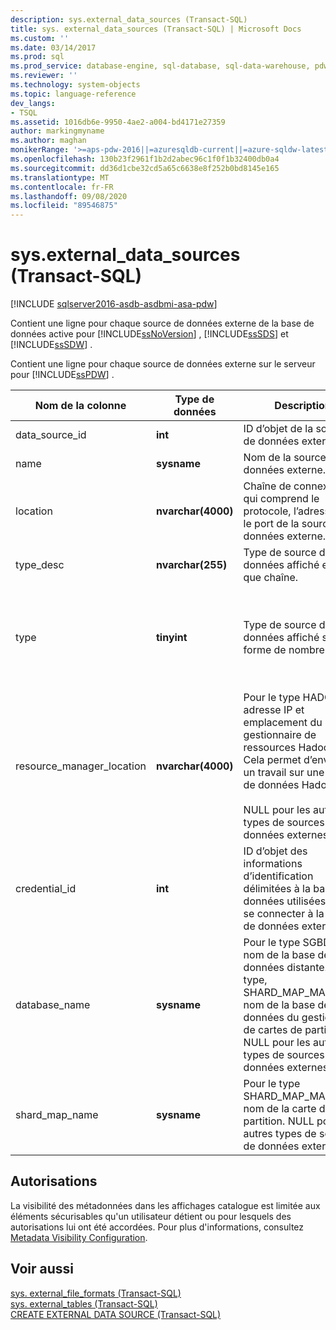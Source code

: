 ```yaml
---
description: sys.external_data_sources (Transact-SQL)
title: sys. external_data_sources (Transact-SQL) | Microsoft Docs
ms.custom: ''
ms.date: 03/14/2017
ms.prod: sql
ms.prod_service: database-engine, sql-database, sql-data-warehouse, pdw
ms.reviewer: ''
ms.technology: system-objects
ms.topic: language-reference
dev_langs:
- TSQL
ms.assetid: 1016db6e-9950-4ae2-a004-bd4171e27359
author: markingmyname
ms.author: maghan
monikerRange: '>=aps-pdw-2016||=azuresqldb-current||=azure-sqldw-latest||>=sql-server-2016||=sqlallproducts-allversions||>=sql-server-linux-2017||=azuresqldb-mi-current'
ms.openlocfilehash: 130b23f2961f1b2d2abec96c1f0f1b32400db0a4
ms.sourcegitcommit: dd36d1cbe32cd5a65c6638e8f252b0bd8145e165
ms.translationtype: MT
ms.contentlocale: fr-FR
ms.lasthandoff: 09/08/2020
ms.locfileid: "89546875"
---
```

# <a name="sysexternal_data_sources-transact-sql"></a>sys.external_data_sources (Transact-SQL)

[!INCLUDE [sqlserver2016-asdb-asdbmi-asa-pdw](../../includes/applies-to-version/sqlserver2016-asdb-asdbmi-asa-pdw.md)]

  Contient une ligne pour chaque source de données externe de la base de données active pour [!INCLUDE[ssNoVersion](../../includes/ssnoversion-md.md)] , [!INCLUDE[ssSDS](../../includes/sssds-md.md)] et [!INCLUDE[ssSDW](../../includes/sssdw-md.md)] .  
  
 Contient une ligne pour chaque source de données externe sur le serveur pour [!INCLUDE[ssPDW](../../includes/sspdw-md.md)] .  
  
|Nom de la colonne|Type de données|Description|Plage|  
|-----------------|---------------|-----------------|-----------|  
|data_source_id|**int**|ID d’objet de la source de données externe.||  
|name|**sysname**|Nom de la source de données externe.||  
|location|**nvarchar(4000)**|Chaîne de connexion, qui comprend le protocole, l’adresse IP et le port de la source de données externe.||  
|type_desc|**nvarchar(255)**|Type de source de données affiché en tant que chaîne.|HADOOP, SGBDR, SHARD_MAP_MANAGER, RemoteDataArchiveTypeExtDataSource|  
|type|**tinyint**|Type de source de données affiché sous forme de nombre.|0-HADOOP<br /><br /> 1-SGBDR<br /><br /> 2-SHARD_MAP_MANAGER<br /><br /> 3-RemoteDataArchiveTypeExtDataSource|  
|resource_manager_location|**nvarchar(4000)**|Pour le type HADOOP, adresse IP et emplacement du port du gestionnaire de ressources Hadoop. Cela permet d’envoyer un travail sur une source de données Hadoop.<br /><br /> NULL pour les autres types de sources de données externes.||  
|credential_id|**int**|ID d’objet des informations d’identification délimitées à la base de données utilisées pour se connecter à la source de données externe.||  
|database_name|**sysname**|Pour le type SGBDR, nom de la base de données distante. Pour type, SHARD_MAP_MANAGER, nom de la base de données du gestionnaire de cartes de partition. NULL pour les autres types de sources de données externes.||  
|shard_map_name|**sysname**|Pour le type SHARD_MAP_MANAGER, nom de la carte de partition. NULL pour les autres types de sources de données externes.||  
  
## <a name="permissions"></a>Autorisations  
 La visibilité des métadonnées dans les affichages catalogue est limitée aux éléments sécurisables qu'un utilisateur détient ou pour lesquels des autorisations lui ont été accordées. Pour plus d'informations, consultez [Metadata Visibility Configuration](../../relational-databases/security/metadata-visibility-configuration.md).  
  
## <a name="see-also"></a>Voir aussi  
 [sys. external_file_formats &#40;Transact-SQL&#41;](../../relational-databases/system-catalog-views/sys-external-file-formats-transact-sql.md)   
 [sys. external_tables &#40;Transact-SQL&#41;](../../relational-databases/system-catalog-views/sys-external-tables-transact-sql.md)   
 [CREATE EXTERNAL DATA SOURCE &#40;Transact-SQL&#41;](../../t-sql/statements/create-external-data-source-transact-sql.md)  
  
  
